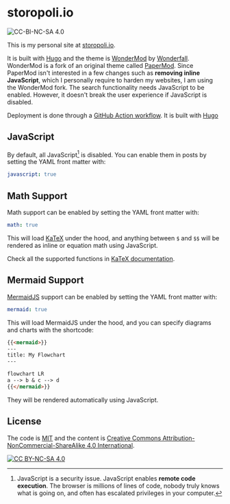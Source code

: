 # storopoli.io

![CC-BI-NC-SA 4.0][cc-by-nc-sa-shield]

This is my personal site at [storopoli.io](https://storopoli.io).

It is built with [Hugo](https://gohugo.io/)
and the theme is [WonderMod](https://github.com/Wonderfall/hugo-WonderMod) by [Wonderfall](https://github.com/Wonderfall).
WonderMod is a fork of an original theme called [PaperMod](https://github.com/adityatelange/hugo-PaperMod).
Since PaperMod isn't interested in a few changes such as **removing inline JavaScript**,
which I personally require to harden my websites,
I am using the WonderMod fork.
The search functionality needs JavaScript to be enabled.
However, it doesn't break the user experience if JavaScript is disabled.

Deployment is done through a [GitHub Action workflow](https://github.com/storopoli/storopoli.github.io/tree/main/.github/workflows).
It is built with [Hugo](https://gohugo.io/)

## JavaScript

By default, all JavaScript[^javascript] is disabled.
You can enable them in posts by setting the YAML front matter with:

```yaml
javascript: true
```

## Math Support

Math support can be enabled by setting the YAML front matter with:

```yaml
math: true
```

This will load [KaTeX](https://katex.org/) under the hood,
and anything between `$` and `$$` will be rendered as inline or equation math
using JavaScript.

Check all the supported functions in [KaTeX documentation](https://katex.org/docs/supported).

## Mermaid Support

[MermaidJS](https://mermaid.js.org/) support can be enabled by setting the YAML front matter with:

```yaml
mermaid: true
```

This will load MermaidJS under the hood,
and you can specify diagrams and charts with the shortcode:

```md
{{<mermaid>}}
---
title: My Flowchart
---

flowchart LR
a --> b & c --> d
{{</mermaid>}}
```

They will be rendered automatically using JavaScript.

## License

The code is [MIT](https://mit-license.org/)
and the content is [Creative Commons Attribution-NonCommercial-ShareAlike 4.0 International][cc-by-nc-sa].

[![CC BY-NC-SA 4.0][cc-by-nc-sa-image]][cc-by-nc-sa]

[cc-by-nc-sa]: http://creativecommons.org/licenses/by-nc-sa/4.0/
[cc-by-nc-sa-image]: https://licensebuttons.net/l/by-nc-sa/4.0/88x31.png
[cc-by-nc-sa-shield]: https://img.shields.io/badge/License-CC%20BY--NC--SA%204.0-lightgrey.svg

[^javascript]: JavaScript is a security issue.
JavaScript enables **remote code execution**.
The browser is millions of lines of code, nobody truly knows what is going on,
and often has escalated privileges in your computer.
